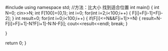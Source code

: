 
#include<iostream>
using namespace std;
//方法：比大小 找到适合位置 
int main()
{
    int N=0;
    cin>>N;
    int F[100]={0,1};
    int i=0;
    for(int i=2;i<100;i++)
    {
        F[i]=F[i-1]+F[i-2];
    }
    int result=0;
  for(int i=0;i<100;i++)
  {
      if(F[i]<=N&&F[i+1]>=N)
      {
          result=N-F[i]>F[i+1]-N?F[i+1]-N:N-F[i];
          cout<<result<<endl;
          break;
}
     
}
            
return 0;
}
